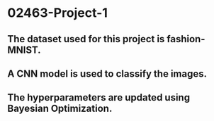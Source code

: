 # 02463-Project-1
## The dataset used for this project is fashion-MNIST.
## A CNN model is used to classify the images.
## The hyperparameters are updated using Bayesian Optimization.
